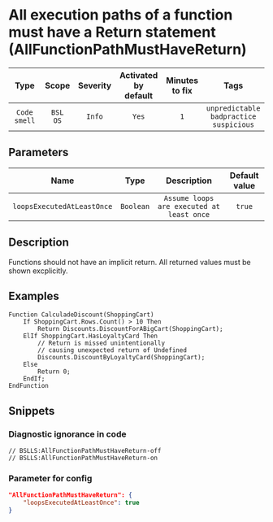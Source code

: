 # All execution paths of a function must have a Return statement (AllFunctionPathMustHaveReturn)

|     Type     |        Scope        | Severity |    Activated<br>by default    |    Minutes<br>to fix    |                             Tags                             |
|:------------:|:-------------------:|:--------:|:-----------------------------:|:-----------------------:|:------------------------------------------------------------:|
| `Code smell` |    `BSL`<br>`OS`    |  `Info`  |             `Yes`             |           `1`           |       `unpredictable`<br>`badpractice`<br>`suspicious`       |

## Parameters 


|            Name            |   Type    |                Description                | Default value |
|:--------------------------:|:---------:|:-----------------------------------------:|:-------------:|
| `loopsExecutedAtLeastOnce` | `Boolean` | `Assume loops are executed at least once` |    `true`     |
<!-- Блоки выше заполняются автоматически, не трогать -->
## Description
Functions should not have an implicit return. All returned values must be shown excplicitly.

## Examples
```bsl
Function CalculadeDiscount(ShoppingCart)
    If ShoppingCart.Rows.Count() > 10 Then
        Return Discounts.DiscountForABigCart(ShoppingCart);
    ElIf ShoppingCart.HasLoyaltyCard Then
        // Return is missed unintentionally
        // causing unexpected return of Undefined
        Discounts.DiscountByLoyaltyCard(ShoppingCart);
    Else 
        Return 0;
    EndIf;
EndFunction
```

## Snippets

<!-- Блоки ниже заполняются автоматически, не трогать -->
### Diagnostic ignorance in code

```bsl
// BSLLS:AllFunctionPathMustHaveReturn-off
// BSLLS:AllFunctionPathMustHaveReturn-on
```

### Parameter for config

```json
"AllFunctionPathMustHaveReturn": {
    "loopsExecutedAtLeastOnce": true
}
```
